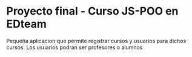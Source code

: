 # Proyecto final - Curso JS-POO en EDteam
Pequeña aplicacion que permite registrar cursos y usuarios para dichos cursos.
Los usuarios podran ser profesores o alumnos